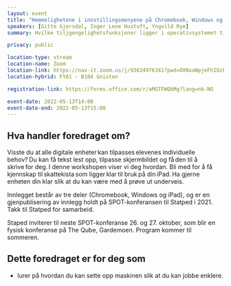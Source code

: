 ```yaml
---
layout: event
title: "Hemmelighetene i innstillingsmenyene på Chromebook, Windows og iPad"
speakers: [Gitte Gjersdal, Inger Lene Hustuft, Yngvild Rye]
summary: Hvilke tiljgengelighetsfunksjoner ligger i operativsystemet til din maskin?

privacy: public

location-type: stream
location-name: Zoom
location-link: https://nav-it.zoom.us/j/93634976341?pwd=OXNxaWpjeFhIQzEyNGg4QmxNMnVBZz09
location-hybrid: FYA1 - B104 Gnisten

registration-link: https://forms.office.com/r/aMSTFWQbMg?lang=nb-NO

event-date: 2022-05-13T14:00
event-date-end: 2022-05-13T15:00
---
```

## Hva handler foredraget om?
Visste du at alle digitale enheter kan tilpasses elevenes individuelle behov? Du kan få tekst lest opp, tilpasse skjermbildet og få den til å skrive for deg. I denne workshopen viser vi deg hvordan. Bli med for å få kjennskap til skattekista som ligger klar til bruk på din iPad. Ha gjerne enheten din klar slik at du kan være med å prøve ut underveis.

Innlegget består av tre deler (Chromebook, Windows og iPad), og er en gjenpublisering av innlegg holdt på SPOT-konferansen til Statped i 2021. Takk til Statped for samarbeid.

Staped inviterer til neste SPOT-konferanse 26. og 27. oktober, som blir en fysisk konferanse på The Qube, Gardemoen. Program kommer til sommeren.

## Dette foredraget er for deg som
- lurer på hvordan du kan sette opp maskinen slik at du kan jobbe enklere.
